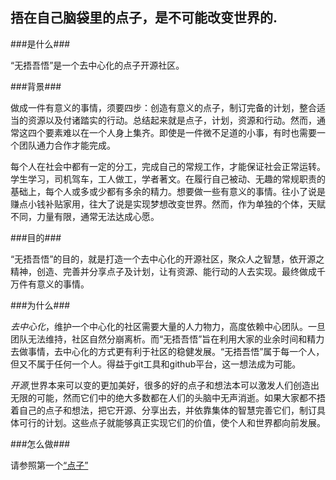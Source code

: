 ## 捂在自己脑袋里的点子，是不可能改变世界的. ### 

###是什么###

“无捂吾悟”是一个去中心化的点子开源社区。

###背景###

做成一件有意义的事情，须要四步：创造有意义的点子，制订完备的计划，整合适当的资源以及付诸踏实的行动。总结起来就是点子，计划，资源和行动。然而，通常这四个要素难以在一个人身上集齐。即使是一件微不足道的小事，有时也需要一个团队通力合作才能完成。

每个人在社会中都有一定的分工，完成自己的常规工作，才能保证社会正常运转。学生学习，司机驾车，工人做工，学者著文。在履行自己被动、无趣的常规职责的基础上，每个人或多或少都有多余的精力。想要做一些有意义的事情。往小了说是赚点小钱补贴家用，往大了说是实现梦想改变世界。然而，作为单独的个体，天赋不同，力量有限，通常无法达成心愿。

###目的###

“无捂吾悟”的目的，就是打造一个去中心化的开源社区，聚众人之智慧，依开源之精神，创造、完善并分享点子及计划，让有资源、能行动的人去实现。最终做成千万件有意义的事情。

###为什么###

*去中心化*，维护一个中心化的社区需要大量的人力物力，高度依赖中心团队。一旦团队无法维持，社区自然分崩离析。而“无捂吾悟”旨在利用大家的业余时间和精力去做事情，去中心化的方式更有利于社区的稳健发展。“无捂吾悟”属于每一个人，但又不属于任何一个人。得益于git工具和github平台，这一想法成为可能。

*开源*,世界本来可以变的更加美好，很多的好的点子和想法本可以激发人们创造出无限的可能，然而它们中的绝大多数都在人们的头脑中无声消逝。如果大家都不捂着自己的点子和想法，把它开源、分享出去，并依靠集体的智慧完善它们，制订具体可行的计划。这些点子就能够真正实现它们的价值，使个人和世界都向前发展。

###怎么做###

请参照第一个[“点子”](http://unhidea.github.io/idea)